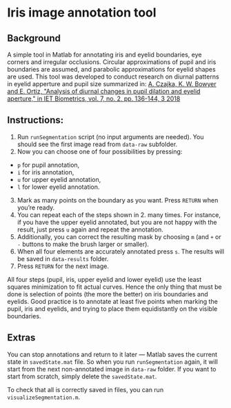 # Iris image annotation tool

## Background

A simple tool in Matlab for annotating iris and eyelid boundaries, eye corners and irregular occlusions. Circular approximations of pupil and iris boundaries are assumed, and parabolic approximations for eyelid shapes are used. This tool was developed to conduct research on diurnal patterns in eyelid apperture and pupil size summarized in: [A. Czajka, K. W. Bowyer and E. Ortiz, "Analysis of diurnal changes in pupil dilation and eyelid aperture," in IET Biometrics, vol. 7, no. 2, pp. 136-144, 3 2018](https://ietresearch.onlinelibrary.wiley.com/doi/full/10.1049/iet-bmt.2016.0191)

## Instructions:

1. Run `runSegmentation` script (no input arguments are needed). You should see the first image read from `data-raw` subfolder.
2. Now you can choose one of four possibilities by pressing:
- `p` for pupil annotation,
- `i` for iris annotation,
- `u` for upper eyelid annotation,
- `l` for lower eyelid annotation.
3. Mark as many points on the boundary as you want. Press `RETURN` when you’re ready.
4. You can repeat each of the steps shown in 2. many times. For instance, if you have the upper eyelid annotated, but you are not happy with the result, just press `u` again and repeat the annotation.
5. Additionally, you can correct the resulting mask by choosing `m` (and `+` or `-` buttons to make the brush larger or smaller). 
6. When all four elements are accurately annotated press `s`. The results will be saved in `data-results` folder.
7. Press `RETURN` for the next image.

All four steps (pupil, iris, upper eyelid and lower eyelid) use the least squares minimization to fit actual curves. Hence the only thing that must be done is selection of points (the more the better) on iris boundaries and eyelids. Good practice is to annotate at least five points when marking the pupil, iris and eyelids, and trying to place them equidistantly on the visible boundaries.

## Extras

You can stop annotations and return to it later — Matlab saves the current state in `savedState.mat` file. So when you run `runSegmentation` again, it will start from the next non-annotated image in `data-raw` folder. If you want to start from scratch, simply delete the `savedState.mat`.

To check that all is correctly saved in files, you can run `visualizeSegmentation.m`.

